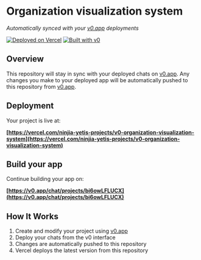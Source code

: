 # Organization visualization system

*Automatically synced with your [v0.app](https://v0.app) deployments*

[![Deployed on Vercel](https://img.shields.io/badge/Deployed%20on-Vercel-black?style=for-the-badge&logo=vercel)](https://vercel.com/ninjia-yetis-projects/v0-organization-visualization-system)
[![Built with v0](https://img.shields.io/badge/Built%20with-v0.app-black?style=for-the-badge)](https://v0.app/chat/projects/bi6owLFLUCX)

## Overview

This repository will stay in sync with your deployed chats on [v0.app](https://v0.app).
Any changes you make to your deployed app will be automatically pushed to this repository from [v0.app](https://v0.app).

## Deployment

Your project is live at:

**[https://vercel.com/ninjia-yetis-projects/v0-organization-visualization-system](https://vercel.com/ninjia-yetis-projects/v0-organization-visualization-system)**

## Build your app

Continue building your app on:

**[https://v0.app/chat/projects/bi6owLFLUCX](https://v0.app/chat/projects/bi6owLFLUCX)**

## How It Works

1. Create and modify your project using [v0.app](https://v0.app)
2. Deploy your chats from the v0 interface
3. Changes are automatically pushed to this repository
4. Vercel deploys the latest version from this repository
